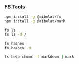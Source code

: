 ### FS Tools

```bash
npm install -g @aibulat/fs
npm install -g @aibulat/mark

fs ls
fs ls -d /

fs hashes
fs hashes -d ~

fs help-chmod -f markdown | mark
```
